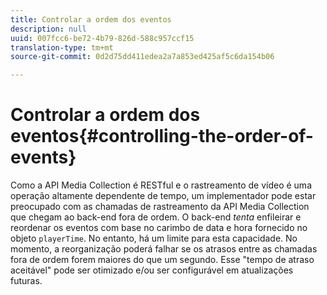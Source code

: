 ```yaml
---
title: Controlar a ordem dos eventos
description: null
uuid: 007fcc6-be72-4b79-826d-588c957ccf15
translation-type: tm+mt
source-git-commit: 0d2d75dd411edea2a7a853ed425af5c6da154b06

---
```



# Controlar a ordem dos eventos{#controlling-the-order-of-events}

Como a API Media Collection é RESTful e o rastreamento de vídeo é uma operação altamente dependente de tempo, um implementador pode estar preocupado com as chamadas de rastreamento da API Media Collection que chegam ao back-end fora de ordem. O back-end *tenta* enfileirar e reordenar os eventos com base no carimbo de data e hora fornecido no objeto `playerTime`. No entanto, há um limite para esta capacidade. No momento, a reorganização poderá falhar se os atrasos entre as chamadas fora de ordem forem maiores do que um segundo. Esse "tempo de atraso aceitável" pode ser otimizado e/ou ser configurável em atualizações futuras.
